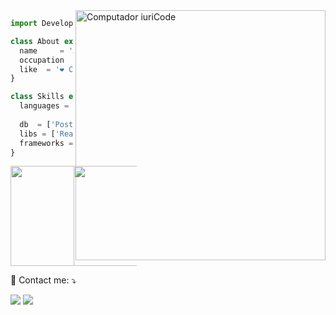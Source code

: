 <!--### ✨ Hi !!! Welcome to my profile 👋 ✨-->

<!-- <img src="https://i.imgur.com/PF4JnbX.png" align="center"></img> -->


<img src="https://raw.githubusercontent.com/MicaelliMedeiros/micaellimedeiros/master/image/computer-illustration.png" min-width="400px" max-width="400px" width="400px" align="right" alt="Computador iuriCode">

```js
import Developer from 'alvarobasia';

class About extends Developer {
  name     = 'Álvaro';
  occupation    = 'Web developer';
  like  = '❤️ COFFEE ❤️';
}

class Skills extends Developer {
  languages = ['Node','TS','Java',
                'Rust','C','Python','JS'];
  db  = ['PostgreSQL'];
  libs = ['ReactJS', 'Prisma', 'Hibernate'];
  frameworks = ['NestJS', 'Spring Boot'];
}
```
<!-- <div aligh="center">
 
 ![Snake animation](https://github.com/alvarobasia/alvarobasia/blob/output/github-contribution-grid-snake.svg)
 
 </div> -->

<!-- <p align="left">
  🦄 Linguagens: <strong>Coloque as linguagens que você desenvolve.</strong>
</p>

<p align="left">
  💼 Ferramentas: <strong>Coloque as suas ferramentas de trabalho.</strong>
</p> -->

<div style="display: flex; justify-content: space-between; aligh-itens: center;">
<img height="160em" src="https://github-readme-stats.vercel.app/api?username=alvarobasia&show_icons=true&theme=dracula&include_all_commits=true&count_private=true"/>
<img height="160em" src="https://github-readme-streak-stats.herokuapp.com?user=alvarobasia&theme=dracula&hide_border=false"/>
 </div>

<p align="left">
  💌 Contact me: ⤵️
</p>

<p align="left">
  <a href="mailto:alvaro.araujo@aluno.ufop.edu.br" alt="Gmail">
  <img src="https://img.shields.io/badge/-Gmail-FF0000?style=flat-square&labelColor=FF0000&logo=gmail&logoColor=white&link=mailto:alvaro.araujo@aluno.ufop.edu.br" /></a>

  <a href="https://www.linkedin.com/in/álvaro-basílio-845741135/" alt="Linkedin">
<!--   <img src="https://img.shields.io/badge/-Linkedin-0e76a8?style=flat-square&logo=Linkedin&logoColor=white&link=https://www.linkedin.com/in/álvaro-basílio-845741135/" /></a> -->
    <a href="https://www.linkedin.com/in/álvaro-basílio-845741135/" alt="Linkedin">
<img src="https://img.shields.io/badge/-Linkedin-0e76a8?style=flat-square&logo=Linkedin&logoColor=white&link=https://www.linkedin.com/in/%C3%A1lvaro-bas%C3%ADlio-845741135" /></a>

<!--   <a href="#" alt="WhatsApp">
  <img src="https://img.shields.io/badge/-WhatsApp-25d366?style=flat-square&labelColor=25d366&logo=whatsapp&logoColor=white&link=API-DO-SEU-WHATSAPP"/></a>

  <a href="#" alt="Facebook">
  <img src="https://img.shields.io/badge/-Facebook-3b5998?style=flat-square&labelColor=3b5998&logo=facebook&logoColor=white&link=LINK-DO-SEU-FACEBOOK"/></a>

  <a href="#" alt="Instagram">
  <img src="https://img.shields.io/badge/-Instagram-DF0174?style=flat-square&labelColor=DF0174&logo=instagram&logoColor=white&link=LINK-DO-SEU-INSTAGRAM"/></a> -->
</p>  

<!-- [![GitHub Streak](https://github-readme-streak-stats.herokuapp.com?user=alvarobasia&theme=dracula&hide_border=true)](https://git.io/streak-stats) -->

<!-- [![Anurag's github stats](https://github-readme-stats.vercel.app/api?username=alvarobasia&count_private=true&show_icons=true&theme=dracula)](https://github.com/anuraghazra/github-readme-stats) -->
<br/>

<!--
**alvarobasia/alvarobasia** is a ✨ _special_ ✨ repository because its `README.md` (this file) appears on your GitHub profile.
-->



<!-- <img align="right" alt="GIF" src="https://github.com/deut-erium/deut-erium/blob/master/assets/computer.gif?raw=1" width="200vw" /> -->



<!-- [![Ashutosh's github activity graph](https://activity-graph.herokuapp.com/graph?username=alvarobasia&theme=dracula)](https://github.com/ashutosh00710/github-readme-activity-graph) -->


<!-- <div aligh='center'> -->
<!--  <img height="180em" align='left' src="https://github-readme-stats.vercel.app/api/top-langs/?username=alvarobasia&layout=compact&langs_count=16&theme=dracula"/> -->
 
<!-- [![Anurag's github stats](https://github-readme-stats.vercel.app/api?username=alvarobasia&count_private=true&show_icons=true&theme=dracula)](https://github.com/anuraghazra/github-readme-stats)
 
 [![GitHub Streak](https://github-readme-streak-stats.herokuapp.com?user=alvarobasia&theme=dracula&hide_border=true)](https://git.io/streak-stats)
 
 </div> -->




<!-- <img align='right' src='https://user-images.githubusercontent.com/5713670/87202985-820dcb80-c2b6-11ea-9f56-7ec461c497c3.gif' width='200"'> -->


<!-- ### Contact me!
[![Gmail Badge](https://img.shields.io/badge/gmail-%23D14836.svg?&style=for-the-badge&logo=gmail&logoColor=white)](mailto:alvaro.araujo@aluno.ufop.edu.br)
[![Linkedin Badge](https://img.shields.io/badge/linkedin-%230077B5.svg?&style=for-the-badge&logo=linkedin&logoColor=white)](https://www.linkedin.com/in/álvaro-basílio-845741135/)
 -->

